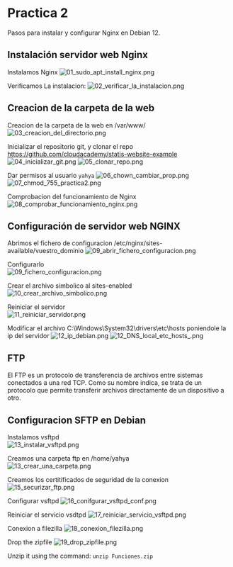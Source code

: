 # Practica 2

Pasos para instalar y configurar Nginx en Debian 12.

## Instalación servidor web Nginx
Instalamos Nginx
![01_sudo_apt_install_nginx.png](assets/capturas/01_sudo_apt_install_nginx.png)

Verificamos La instalacion:
![02_verificar_la_instalacion.png](assets/capturas/02_verificar_la_instalacion.png)

## Creacion de la carpeta de la web
Creacion de la carpeta de la web en /var/www/
![03_creacion_del_directorio.png](assets/capturas/03_creacion_del_directorio.png)

Inicializar el repositorio git, y clonar el repo https://github.com/cloudacademy/statis-website-example
![04_inicializar_git.png](assets/capturas/04_inicializar_git.png)
![05_clonar_repo.png](assets/capturas/05_clonar_repo.png)

Dar permisos al usuario `yahya`
![06_chown_cambiar_prop.png](assets/capturas/06_chown_cambiar_prop.png)
![07_chmod_755_practica2.png](assets/capturas/07_chmod_755_practica2.png)

Comprobacion del funcionamiento de Nginx
![08_comprobar_funcionamiento_nginx.png](assets/capturas/08_comprobar_funcionamiento_nginx.png)

## Configuración de servidor web NGINX
Abrimos el fichero de configuracion /etc/nginx/sites-available/vuestro_dominio
![09_abrir_fichero_configuracion.png](assets/capturas/09_abrir_fichero_configuracion.png)

Configurarlo                                   
![09_fichero_configuracion.png](assets/capturas/09_fichero_configuracion.png)

Crear el archivo simbolico al sites-enabled                         
![10_crear_archivo_simbolico.png](assets/capturas/10_crear_archivo_simbolico.png)

Reiniciar el servidor                                 
![11_reiniciar_servidor.png](assets/capturas/11_reiniciar_servidor.png)

Modificar el archivo C:\Windows\System32\drivers\etc\hosts poniendole la ip del servidor
![12_ip_debian.png](assets/capturas/12_ip_debian.png)
![12_DNS_local_etc_hosts_.png](assets/capturas/12_DNS_local_etc_hosts_.png)

## FTP
El FTP es un protocolo de transferencia de archivos entre sistemas conectados a una red TCP. Como su nombre indica, se trata de un protocolo que permite transferir archivos directamente de un dispositivo a otro. 

## Configuracion SFTP en Debian
Instalamos vsftpd                                             
![13_instalar_vsftpd.png](assets/capturas/13_instalar_vsftpd.png)

Creamos una carpeta ftp en /home/yahya                                             
![13_crear_una_carpeta.png](assets/capturas/13_crear_una_carpeta.png)

Creamos los certitificados de seguridad de la conexion
![15_securizar_ftp.png](assets/capturas/15_securizar_ftp.png)

Configurar vsftpd
![16_conifgurar_vsftpd_conf.png](assets/capturas/16_conifgurar_vsftpd_conf.png)

Reiniciar el servicio vsdtpd
![17_reiniciar_servicio_vsftpd.png](assets/capturas/17_reiniciar_servicio_vsftpd.png)

Conexion a filezilla
![18_conexion_filezilla.png](assets/capturas/18_conexion_filezilla.png)

Drop the zipfile
![19_drop_zipfile.png](assets/capturas/19_drop_zipfile.png)

Unzip it using the command:
`unzip Funciones.zip`

